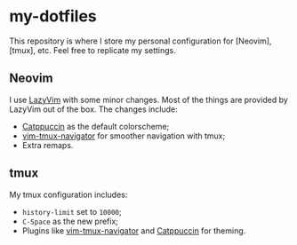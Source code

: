 # my-dotfiles

This repository is where I store my personal configuration for [Neovim], [tmux], etc. Feel free to replicate my settings.

## Neovim
I use [LazyVim] with some minor changes. Most of the things are provided by LazyVim out of the box. The changes include:
- [Catppuccin] as the default colorscheme;
- [vim-tmux-navigator] for smoother navigation with tmux;
- Extra remaps.

[LazyVim]: https://github.com/LazyVim/LazyVim
[Catppuccin]: https://github.com/catppuccin/nvim
[vim-tmux-navigator]: https://github.com/christoomey/vim-tmux-navigator

## tmux
My tmux configuration includes:
- `history-limit` set to `10000`;
- `C-Space` as the new prefix;
- Plugins like [vim-tmux-navigator] and [Catppuccin] for theming.

[vim-tmux-navigator]: https://github.com/christoomey/vim-tmux-navigator
[Catppuccin]: https://github.com/catppuccin/tmux
